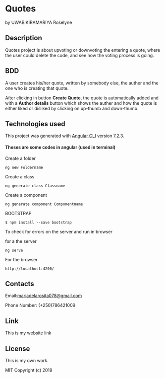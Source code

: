 # Quotes
by UWABIKIRAMARIYA Roselyne

## Description

Quotes project is about upvoting or downvoting the entering a quote, where the user could delete the code, and see how the voting process is going.

## BDD

A user creates his/her quote, written by somebody else, the auther and the one who is creating that quote.

After clicking in button **Create Quote**, the quote is automatically added and with a **Author details** button which shows the auther and how the quote is either liked or disliked by clicking on up-thumb and down-thumb.

## Technologies used

This project was generated with [Angular CLI](https://github.com/angular/angular-cli) version 7.2.3.

#### Theses are some codes in angular (used in terminal)

Create a folder 

`ng new Foldername`

Create a class 

`ng generate class Classname`

Create a component 

`ng generate component Componentname`

BOOTSTRAP

`$ npm install --save bootstrap`

To check for errors on the server and run in browser

for a the server

`ng serve` 

For the browser

 `http://localhost:4200/`
 
## Contacts

Email:mariadelarosita078@gmail.com

Phone Number: (+250)786421009

## Link

This is my website link 


## License

This is my own work.

MIT Copyright (c) 2019

